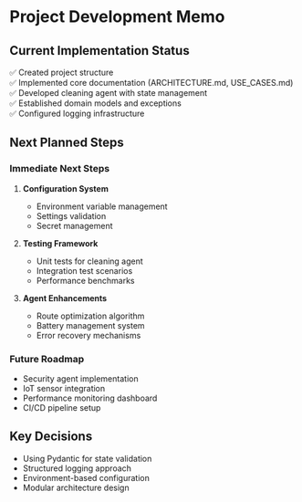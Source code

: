 # Project Development Memo

## Current Implementation Status
✅ Created project structure  
✅ Implemented core documentation (ARCHITECTURE.md, USE_CASES.md)  
✅ Developed cleaning agent with state management  
✅ Established domain models and exceptions  
✅ Configured logging infrastructure  

## Next Planned Steps

### Immediate Next Steps
1. **Configuration System**
   - Environment variable management
   - Settings validation
   - Secret management

2. **Testing Framework**
   - Unit tests for cleaning agent
   - Integration test scenarios
   - Performance benchmarks

3. **Agent Enhancements**
   - Route optimization algorithm
   - Battery management system
   - Error recovery mechanisms

### Future Roadmap
- Security agent implementation
- IoT sensor integration
- Performance monitoring dashboard
- CI/CD pipeline setup

## Key Decisions
- Using Pydantic for state validation
- Structured logging approach
- Environment-based configuration
- Modular architecture design